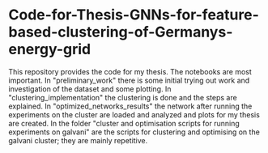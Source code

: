 # Code-for-Thesis-GNNs-for-feature-based-clustering-of-Germanys-energy-grid
This repository provides the code for my thesis.
The notebooks are most important.
In "preliminary_work" there is some initial trying out work and investigation of the dataset and some plotting.
In "clustering_implementation" the clustering is done and the steps are explained.
In "optimized_networks_results" the network after running the experiments on the cluster are loaded and analyzed and plots for my thesis are created.
In the folder "cluster and optimisation scripts for running experiments on galvani" are the scripts for clustering and optimising on the galvani cluster; they are mainly repetitive.


